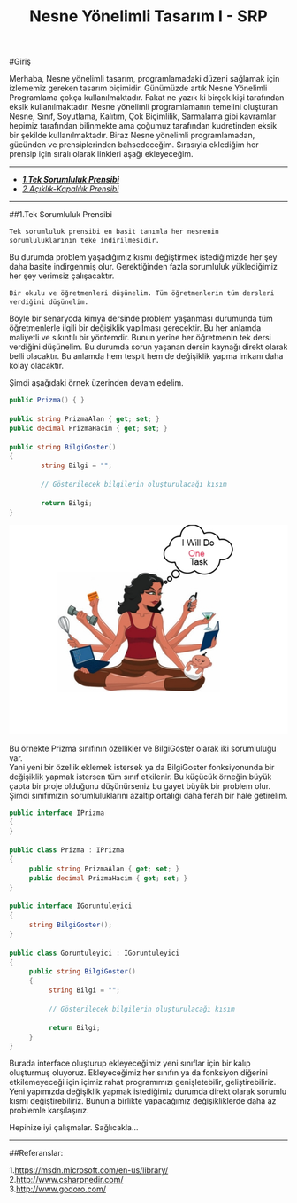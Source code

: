 ﻿---
layout: post
title: Nesne Yönelimli Tasarım I - SRP
excerpt: "Nesne Yönelimli Programlamaya Merhaba"
categories: articles
comments: true
share: true
analytics: true
tags: [OOD, Nesne yönelimli tasarım, Tek Sorumluluk prensibi, SRP]
---

#Giriş

Merhaba,
Nesne yönelimli tasarım, programlamadaki düzeni sağlamak için izlememiz gereken tasarım biçimidir. 
Günümüzde artık Nesne Yönelimli Programlama çokça kullanılmaktadır. Fakat ne yazık ki birçok kişi tarafından eksik kullanılmaktadır. 
Nesne yönelimli programlamanın temelini oluşturan Nesne, Sınıf, Soyutlama, Kalıtım, Çok Biçimlilik, Sarmalama gibi kavramlar hepimiz 
tarafından bilinmekte ama çoğumuz tarafından kudretinden eksik bir şekilde kullanılmaktadır. Biraz Nesne yönelimli programlamadan, 
gücünden ve prensiplerinden bahsedeceğim. Sırasıyla eklediğim her prensip için sıralı olarak linkleri aşağı ekleyeceğim.

---

-	***[1.Tek Sorumluluk Prensibi](https://drive.google.com/a/bil.omu.edu.tr/file/d/0B0Jt8WB-ggdAbU0xc1ViX2o5SG8/view "25.08.2015")***
-	*[2.Açıklık-Kapalılık Prensibi](https://drive.google.com/a/bil.omu.edu.tr/file/d/0B0Jt8WB-ggdAbU0xc1ViX2o5SG8/view "25.08.2015")*

---


##1.Tek Sorumluluk Prensibi

	Tek sorumluluk prensibi en basit tanımla her nesnenin sorumluluklarının teke indirilmesidir. 
Bu durumda problem yaşadığımız kısmı değiştirmek istediğimizde her şey daha basite indirgenmiş olur. 
Gerektiğinden fazla sorumluluk yüklediğimiz her şey verimsiz çalışacaktır. 

	Bir okulu ve öğretmenleri düşünelim. Tüm öğretmenlerin tüm dersleri verdiğini düşünelim. 
Böyle bir senaryoda kimya dersinde problem yaşanması durumunda tüm öğretmenlerle ilgili bir değişiklik yapılması gerecektir. 
Bu her anlamda maliyetli ve sıkıntılı bir yöntemdir. Bunun yerine her öğretmenin tek dersi verdiğini düşünelim. 
Bu durumda sorun yaşanan dersin kaynağı direkt olarak belli olacaktır. Bu anlamda hem tespit hem de değişiklik yapma imkanı daha kolay olacaktır. 


Şimdi aşağıdaki örnek üzerinden devam edelim.

```csharp
public Prizma() { }

public string PrizmaAlan { get; set; }
public decimal PrizmaHacim { get; set; }

public string BilgiGoster()
{
        string Bilgi = "";

        // Gösterilecek bilgilerin oluşturulacağı kısım

        return Bilgi;
}
```

![](../../images/2015-08-25-OOD1/1.png)

Bu örnekte Prizma sınıfının özellikler ve BilgiGoster olarak iki sorumluluğu var.  
Yani yeni bir özellik eklemek istersek ya da BilgiGoster fonksiyonunda bir değişiklik yapmak istersen tüm sınıf etkilenir. 
Bu küçücük örneğin büyük çapta bir proje olduğunu düşünürseniz bu gayet büyük bir problem olur. 
Şimdi sınıfımızın sorumluluklarını azaltıp ortalığı daha ferah bir hale getirelim.

```csharp
public interface IPrizma
{
}

public class Prizma : IPrizma
{
     public string PrizmaAlan { get; set; }
     public decimal PrizmaHacim { get; set; }
}

public interface IGoruntuleyici
{
     string BilgiGoster();
}

public class Goruntuleyici : IGoruntuleyici
{
     public string BilgiGoster()
     {
          string Bilgi = "";

          // Gösterilecek bilgilerin oluşturulacağı kısım

          return Bilgi;
     }
}
```

Burada interface oluşturup ekleyeceğimiz yeni sınıflar için bir kalıp oluşturmuş oluyoruz. 
Ekleyeceğimiz her sınıfın ya da fonksiyon diğerini etkilemeyeceği için içimiz rahat programımızı genişletebilir, 
geliştirebiliriz. Yeni yapımızda değişiklik yapmak istediğimiz durumda direkt olarak sorumlu kısmı değiştirebiliriz. 
Bununla birlikte yapacağımız değişikliklerde daha az problemle karşılaşırız. 

Hepinize iyi çalışmalar. Sağlıcakla...

---

##Referanslar:

1.<https://msdn.microsoft.com/en-us/library/>  
2.<http://www.csharpnedir.com/>  
3.<http://www.godoro.com/>  
















